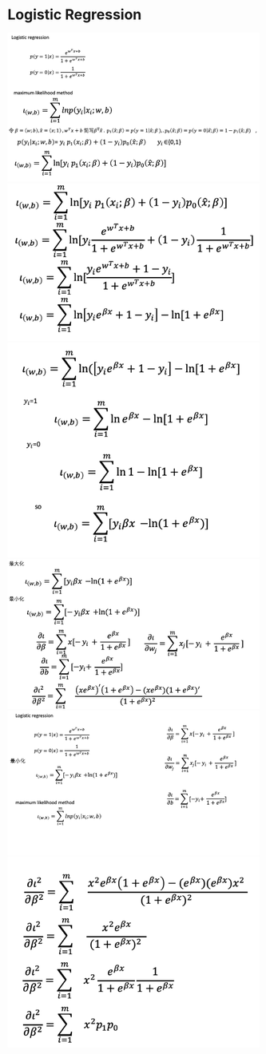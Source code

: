 # Logistic Regression
![](image/logistic1.png)
![](image/logistic2.png)
![](image/logistic3.png)
![](image/logistic4.png)
![](image/logistic5.png)
![](image/logistic6.png)